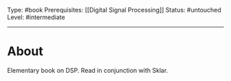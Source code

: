 Type: #book
Prerequisites: [[Digital Signal Processing]]
Status: #untouched 
Level: #intermediate 

----
# About

Elementary book on DSP. Read in conjunction with Sklar.